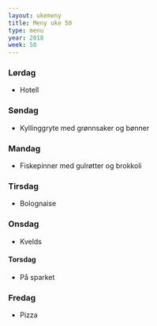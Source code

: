 ```yaml
---
layout: ukemeny
title: Meny uke 50
type: menu
year: 2018
week: 50
---
```


### Lørdag

- Hotell

### Søndag

- Kyllinggryte med grønnsaker og bønner

### Mandag

- Fiskepinner med gulrøtter og brokkoli

### Tirsdag

- Bolognaise

### Onsdag

- Kvelds

#### Torsdag

- På sparket

### Fredag

- Pizza

